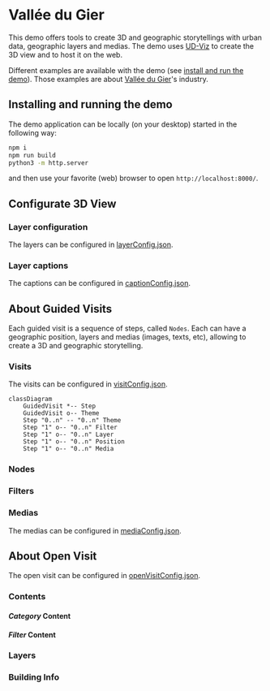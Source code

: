# Vallée du Gier

This demo offers tools to create 3D and geographic storytellings with urban data, geographic layers and medias. The demo uses [UD-Viz](https://github.com/VCityTeam/UD-Viz) to create the 3D view and to host it on the web.

Different examples are available with the demo (see [install and run the demo](#installing-and-running-the-demo)). Those examples are about [Vallée du Gier](./assets/layers/COMMUNES_GIER_4326.geojson)'s industry.

## Installing and running the demo

The demo application can be locally (on your desktop) started in the following way:

```bash
npm i
npm run build
python3 -m http.server
```

and then use your favorite (web) browser to open `http://localhost:8000/`.

## Configurate 3D View

### Layer configuration

The layers can be configured in [layerConfig.json](./assets/config/layerConfig.json).

### Layer captions

The captions can be configured in [captionConfig.json](./assets/config/captionConfig.json).

## About Guided Visits

Each guided visit is a sequence of steps, called `Nodes`. Each can have a geographic position, layers and medias (images, texts, etc), allowing to create a 3D and geographic storytelling.

### Visits

The visits can be configured in [visitConfig.json](./assets/config/visitConfig.json).

```mermaid
classDiagram
    GuidedVisit *-- Step
    GuidedVisit o-- Theme
    Step "0..n" -- "0..n" Theme
    Step "1" o-- "0..n" Filter
    Step "1" o-- "0..n" Layer
    Step "1" o-- "0..n" Position
    Step "1" o-- "0..n" Media

```

### Nodes

### Filters

### Medias

The medias can be configured in [mediaConfig.json](./assets/config/mediaConfig.json).

## About Open Visit

The open visit can be configured in [openVisitConfig.json](./assets/config/openVisitConfig.json).

### Contents

#### _Category_ Content

#### _Filter_ Content

### Layers

### Building Info
